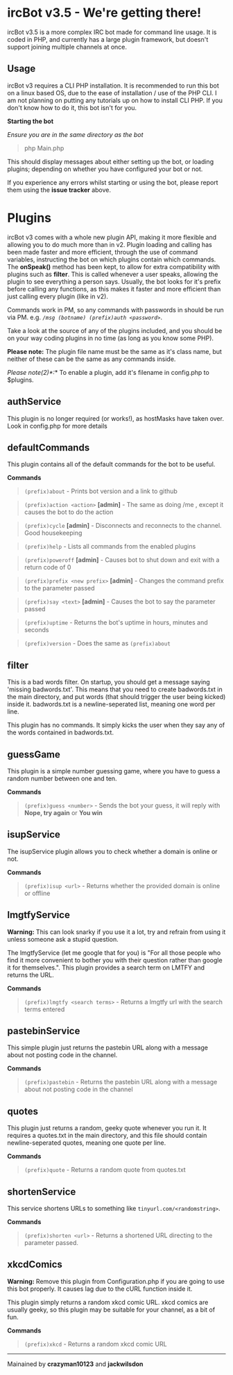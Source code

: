 ircBot v3.5 - We're getting there!
==================================
ircBot v3.5 is a more complex IRC bot made for command line usage. It is coded in PHP, and currently has a large plugin framework, but doesn't support joining multiple channels at once.


Usage
-----
ircBot v3 requires a CLI PHP installation. It is recommended to run this bot on a linux based OS, due to the ease of installation / use of the PHP CLI. I am not planning on putting any tutorials up on how to install CLI PHP. If you don't know how to do it, this bot isn't for you.

**Starting the bot**

*Ensure you are in the same directory as the bot*

> php Main.php

This should display messages about either setting up the bot, or loading plugins; depending on whether you have configured your bot or not.

If you experience any errors whilst starting or using the bot, please report them using the **issue tracker** above.


Plugins
=======
ircBot v3 comes with a whole new plugin API, making it more flexible and allowing you to do much more than in v2. Plugin loading and calling has been made faster and more efficient, through the use of command variables, instructing the bot on which plugins contain which commands. The **onSpeak()** method has been kept, to allow for extra compatibility with plugins such as **filter**. This is called whenever a user speaks, allowing the plugin to see everything a person says. Usually, the bot looks for it's prefix before calling any functions, as this makes it faster and more efficient than just calling every plugin (like in v2).

Commands work in PM, so any commands with passwords in should be run via PM. e.g. *`/msg (botname) (prefix)auth <password>`*.

Take a look at the source of any of the plugins included, and you should be on your way coding plugins in no time (as long as you know some PHP).

**Please note:** The plugin file name must be the same as it's class name, but neither of these can be the same as any commands inside.

**Please note*(2)*:** To enable a plugin, add it's filename in config.php to $plugins.


authService
-----------
This plugin is no longer required (or works!), as hostMasks have taken over. Look in config.php for more details


defaultCommands
---------------
This plugin contains all of the default commands for the bot to be useful.

**Commands**

> `(prefix)about` - Prints bot version and a link to github

> `(prefix)action <action>` **[admin]** - The same as doing /me <action>, except it causes the bot to do the action 

> `(prefix)cycle` **[admin]** - Disconnects and reconnects to the channel. Good housekeeping

> `(prefix)help` - Lists all commands from the enabled plugins

> `(prefix)poweroff` **[admin]** - Causes bot to shut down and exit with a return code of 0

> `(prefix)prefix <new prefix>` **[admin]** - Changes the command prefix to the parameter passed

> `(prefix)say <text>` **[admin]** - Causes the bot to say the parameter passed

> `(prefix)uptime` - Returns the bot's uptime in hours, minutes and seconds

> `(prefix)version` - Does the same as `(prefix)about`


filter
------
This is a bad words filter. On startup, you should get a message saying 'missing badwords.txt'. This means that you need to create badwords.txt in the main directory, and put words (that should trigger the user being kicked) inside it. badwords.txt is a newline-seperated list, meaning one word per line.

This plugin has no commands. It simply kicks the user when they say any of the words contained in badwords.txt.


guessGame
---------
This plugin is a simple number guessing game, where you have to guess a random number between one and ten.

**Commands**

> `(prefix)guess <number>` - Sends the bot your guess, it will reply with **Nope, try again** or **You win**


isupService
-----------
The isupService plugin allows you to check whether a domain is online or not.

**Commands**

> `(prefix)isup <url>` - Returns whether the provided domain is online or offline


lmgtfyService
-------------
**Warning:** This can look snarky if you use it a lot, try and refrain from using it unless someone ask a stupid question.

The lmgtfyService (let me google that for you) is "For all those people who find it more convenient to bother you with their question rather than google it for themselves.". This plugin provides a search term on LMTFY and returns the URL.

**Commands**

> `(prefix)lmgtfy <search terms>` - Returns a lmgtfy url with the search terms entered


pastebinService
---------------
This simple plugin just returns the pastebin URL along with a message about not posting code in the channel.

**Commands**

> `(prefix)pastebin` - Returns the pastebin URL along with a message about not posting code in the channel


quotes
------
This plugin just returns a random, geeky quote whenever you run it. It requires a quotes.txt in the main directory, and this file should contain newline-seperated quotes, meaning one quote per line.

**Commands**

> `(prefix)quote` - Returns a random quote from quotes.txt


shortenService
--------------
This service shortens URLs to something like `tinyurl.com/<randomstring>`.

**Commands**

> `(prefix)shorten <url>` - Returns a shortened URL directing to the parameter passed.


xkcdComics
----------
**Warning:** Remove this plugin from Configuration.php if you are going to use this bot properly. It causes lag due to the cURL function inside it.

This plugin simply returns a random xkcd comic URL. xkcd comics are usually geeky, so this plugin may be suitable for your channel, as a bit of fun.

**Commands**

> `(prefix)xkcd` - Returns a random xkcd comic URL

***

Mainained by **crazyman10123** and **jackwilsdon**
